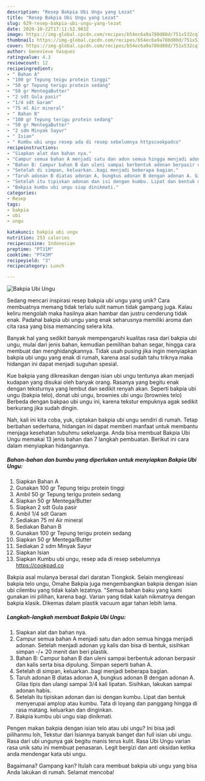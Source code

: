 ```yaml
---
description: "Resep Bakpia Ubi Ungu yang Lezat"
title: "Resep Bakpia Ubi Ungu yang Lezat"
slug: 629-resep-bakpia-ubi-ungu-yang-lezat
date: 2020-10-22T17:11:52.983Z
image: https://img-global.cpcdn.com/recipes/b54ec6a9a780d80d/751x532cq70/bakpia-ubi-ungu-foto-resep-utama.jpg
thumbnail: https://img-global.cpcdn.com/recipes/b54ec6a9a780d80d/751x532cq70/bakpia-ubi-ungu-foto-resep-utama.jpg
cover: https://img-global.cpcdn.com/recipes/b54ec6a9a780d80d/751x532cq70/bakpia-ubi-ungu-foto-resep-utama.jpg
author: Genevieve Vasquez
ratingvalue: 4.3
reviewcount: 12
recipeingredient:
- " Bahan A"
- "100 gr Tepung teigu protein tinggi"
- "50 gr Tepung terigu protein sedang"
- "50 gr MentegaButter"
- "2 sdt Gula pasir"
- "1/4 sdt Garam"
- "75 ml Air mineral"
- " Bahan B"
- "100 gr Tepung terigu protein sedang"
- "50 gr MentegaButter"
- "2 sdm Minyak Sayur"
- " Isian"
- " Kumbu ubi ungu resep ada di resep sebelumnya httpscookpadco"
recipeinstructions:
- "Siapkan alat dan bahan nya."
- "Campur semua bahan A menjadi satu dan adon semua hingga menjadi adonan. Setelah menjadi adonan yg kalis dan bisa di bentuk, sisihkan simpan -/+ 20 menit dan beri plastik."
- "Bahan B: Campur bahan B dan uleni sampai berbentuk adonan berpasir dan kalis serta bisa dipulung. Simpan seperti bahan A."
- "Setelah di simpan, keluarkan..bagi menjadi beberapa bagian."
- "Taruh adonan B diatas adonan A, bungkus adonan B dengan adonan A. Gilas tipis dan ulangi sampai 3/4 kali lipatan. Sisihkan, lakukan sampai adonan habis."
- "Setelah itu tipiskan adonan dan isi dengan kumbu. Lipat dan bentuk menyerupai amplop atau kumbu. Tata di loyang dan panggang hingga di rasa matang. keluarkan dan dinginkan."
- "Bakpia kumbu ubi ungu siap dinikmati."
categories:
- Resep
tags:
- bakpia
- ubi
- ungu

katakunci: bakpia ubi ungu 
nutrition: 253 calories
recipecuisine: Indonesian
preptime: "PT31M"
cooktime: "PT43M"
recipeyield: "3"
recipecategory: Lunch

---
```



![Bakpia Ubi Ungu](https://img-global.cpcdn.com/recipes/b54ec6a9a780d80d/751x532cq70/bakpia-ubi-ungu-foto-resep-utama.jpg)

Sedang mencari inspirasi resep bakpia ubi ungu yang unik? Cara membuatnya memang tidak terlalu sulit namun tidak gampang juga. Kalau keliru mengolah maka hasilnya akan hambar dan justru cenderung tidak enak. Padahal bakpia ubi ungu yang enak seharusnya memiliki aroma dan cita rasa yang bisa memancing selera kita.

Banyak hal yang sedikit banyak mempengaruhi kualitas rasa dari bakpia ubi ungu, mulai dari jenis bahan, kemudian pemilihan bahan segar, hingga cara membuat dan menghidangkannya. Tidak usah pusing jika ingin menyiapkan bakpia ubi ungu yang enak di rumah, karena asal sudah tahu triknya maka hidangan ini dapat menjadi suguhan spesial.

Kue bakpia yang dikreasikan dengan isian ubi ungu tentunya akan menjadi kudapan yang disukai oleh banyak orang. Rasanya yang begitu enak dengan teksturnya yang lembut dan sedikit renyah akan. Seperti bakpia ubi ungu (bakpia telo), donat ubi ungu, brownies ubi ungu (brownies telo) Berbeda dengan bakpao ubi ungu ini, karena tekstur empuknya agak sedikit berkurang jika sudah dingin.


Nah, kali ini kita coba, yuk, ciptakan bakpia ubi ungu sendiri di rumah. Tetap berbahan sederhana, hidangan ini dapat memberi manfaat untuk membantu menjaga kesehatan tubuhmu sekeluarga. Anda bisa membuat Bakpia Ubi Ungu memakai 13 jenis bahan dan 7 langkah pembuatan. Berikut ini cara dalam menyiapkan hidangannya.

<!--inarticleads1-->

##### Bahan-bahan dan bumbu yang diperlukan untuk menyiapkan Bakpia Ubi Ungu:

1. Siapkan  Bahan A
1. Gunakan 100 gr Tepung teigu protein tinggi
1. Ambil 50 gr Tepung terigu protein sedang
1. Siapkan 50 gr Mentega/Butter
1. Siapkan 2 sdt Gula pasir
1. Ambil 1/4 sdt Garam
1. Sediakan 75 ml Air mineral
1. Sediakan  Bahan B
1. Gunakan 100 gr Tepung terigu protein sedang
1. Siapkan 50 gr Mentega/Butter
1. Sediakan 2 sdm Minyak Sayur
1. Siapkan  Isian
1. Siapkan  Kumbu ubi ungu, resep ada di resep sebelumnya https://cookpad.co


Bakpia asal mulanya berasal dari daratan Tiongkok. Selain mengkreasi bakpia telo ungu, Omahe Bakpia juga mengembangkan bakpia dengan isian ubi cilembu yang tidak kalah lezatnya. &#34;Semua bahan baku yang kami gunakan ini pilihan, karena bagi. Varian yang tidak kalah nikmatnya dengan bakpia klasik. Dikemas dalam plastik vacuum agar tahan lebih lama. 

<!--inarticleads2-->

##### Langkah-langkah membuat Bakpia Ubi Ungu:

1. Siapkan alat dan bahan nya.
1. Campur semua bahan A menjadi satu dan adon semua hingga menjadi adonan. Setelah menjadi adonan yg kalis dan bisa di bentuk, sisihkan simpan -/+ 20 menit dan beri plastik.
1. Bahan B: Campur bahan B dan uleni sampai berbentuk adonan berpasir dan kalis serta bisa dipulung. Simpan seperti bahan A.
1. Setelah di simpan, keluarkan..bagi menjadi beberapa bagian.
1. Taruh adonan B diatas adonan A, bungkus adonan B dengan adonan A. Gilas tipis dan ulangi sampai 3/4 kali lipatan. Sisihkan, lakukan sampai adonan habis.
1. Setelah itu tipiskan adonan dan isi dengan kumbu. Lipat dan bentuk menyerupai amplop atau kumbu. Tata di loyang dan panggang hingga di rasa matang. keluarkan dan dinginkan.
1. Bakpia kumbu ubi ungu siap dinikmati.


Pengen makan bakpia dengan isian telo atau ubi ungu? Ini bisa jadi pilihanmu loh, Tekstur dari Isiannya banyak banget dan full isian ubi ungu. Rasa dari ubi ungunya gak begitu manis terus kulit. Rasa Ubi Ungu varian rasa unik satu ini membuat penasaran. Legit bergizi dan anti oksidan ketika anda mendengar kata ubi ungu. 

Bagaimana? Gampang kan? Itulah cara membuat bakpia ubi ungu yang bisa Anda lakukan di rumah. Selamat mencoba!
